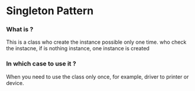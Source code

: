 # Singleton Pattern

### What is ?
This is a class who create the instance possible only one time.
who check the instacne, if is nothing instance, one instance is created

### In which case to use it ?
When you need to use the class only once, for example, driver to printer or device.

